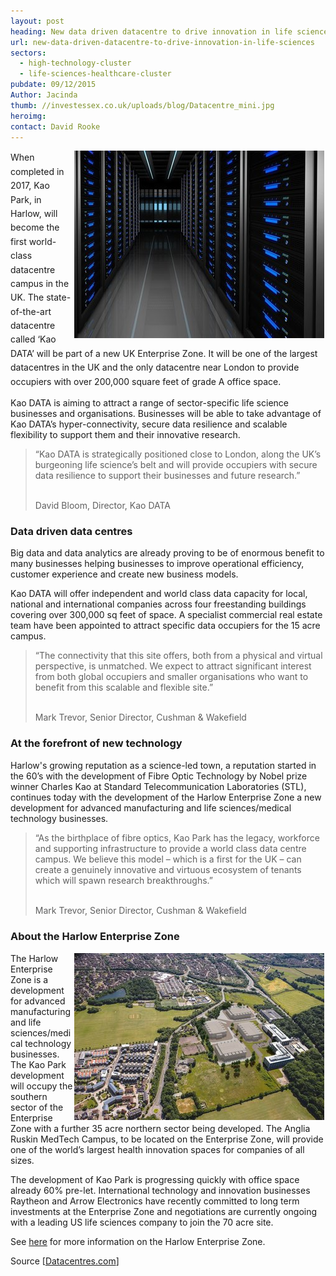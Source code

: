 ```yaml
---
layout: post
heading: New data driven datacentre to drive innovation in life sciences
url: new-data-driven-datacentre-to-drive-innovation-in-life-sciences
sectors:
  - high-technology-cluster
  - life-sciences-healthcare-cluster 
pubdate: 09/12/2015
Author: Jacinda
thumb: //investessex.co.uk/uploads/blog/Datacentre_mini.jpg
heroimg: 
contact: David Rooke
---
```

<p><span style='line-height: 1.6;'><img alt='Datacentre' src='../uploads/blog/Datacentre_400.jpg' style='width: 400px; height: 300px; margin-left: 2px; margin-right: 2px; float: right;'/>When completed in 2017, Kao Park, in Harlow, will become the first world-class datacentre campus in the UK. The state-of-the-art datacentre called ‘Kao DATA’ will be part of a new UK Enterprise Zone. It will be one of the largest datacentres in the UK and the only datacentre near London to provide occupiers with over 200,000 square feet of grade A office space.</span></p><p>Kao DATA is aiming to attract a range of sector-specific life science businesses and organisations. Businesses will be able to take advantage of Kao DATA’s hyper-connectivity, secure data resilience and scalable flexibility to support them and their innovative research.</p><blockquote><p>“Kao DATA is strategically positioned close to London, along the UK’s burgeoning life science’s belt and will provide occupiers with secure data resilience to support their businesses and future research.”</p><p><br/>David Bloom, Director, Kao DATA</p></blockquote><h3>Data driven data centres</h3><p>Big data and data analytics are already proving to be of enormous benefit to many businesses helping businesses to improve operational efficiency, customer experience and create new business models.</p><p>Kao DATA will offer independent and world class data capacity for local, national and international companies across four freestanding buildings covering over 300,000 sq feet of space. A specialist commercial real estate team have been appointed to attract specific data occupiers for the 15 acre campus.</p><blockquote><p>“The connectivity that this site offers, both from a physical and virtual perspective, is unmatched. We expect to attract significant interest from both global occupiers and smaller organisations who want to benefit from this scalable and flexible site.”</p><p><br/>Mark Trevor, Senior Director, Cushman &amp; Wakefield</p></blockquote><h3>At the forefront of new technology</h3><p>Harlow's growing reputation as a science-led town, a reputation started in the 60’s with the development of Fibre Optic Technology by Nobel prize winner Charles Kao at Standard Telecommunication Laboratories (STL), continues today with the development of the Harlow Enterprise Zone a new development for advanced manufacturing and life sciences/medical technology businesses.</p><blockquote><p>“As the birthplace of fibre optics, Kao Park has the legacy, workforce and supporting infrastructure to provide a world class data centre campus. We believe this model – which is a first for the UK – can create a genuinely innovative and virtuous ecosystem of tenants which will spawn research breakthroughs.”</p><p><br/>Mark Trevor, Senior Director, Cushman &amp; Wakefield</p></blockquote><h3><span style='line-height: 1.2;'>About the Harlow Enterprise Zone</span></h3><p><img alt='Harlow Enterprise Zone' src='../uploads/blog/Harlow_ez_400.jpg' style='line-height: 20.8px; width: 400px; height: 267px; margin-left: 2px; margin-right: 2px; float: right;'/></p><p>The Harlow Enterprise Zone is a development for advanced manufacturing and life sciences/medical technology businesses. The Kao Park development will occupy the southern sector of the Enterprise Zone with a further 35 acre northern sector being developed. The Anglia Ruskin MedTech Campus, to be located on the Enterprise Zone, will provide one of the world’s largest health innovation spaces for companies of all sizes.</p><p>The development of Kao Park is progressing quickly with office space already 60% pre-let. International technology and innovation businesses Raytheon and Arrow Electronics have recently committed to long term investments at the Enterprise Zone and negotiations are currently ongoing with a leading US life sciences company to join the 70 acre site.</p><p>See <a href='http://investessex.co.uk/studies/place-studies/harlow_enterprise'>here</a> for more information on the Harlow Enterprise Zone.</p><p>Source [<a href='http://www.datacentres.com/dc-news/datacentre-model-drive-innovation-life-sciences'>Datacentres.com</a>]</p>
